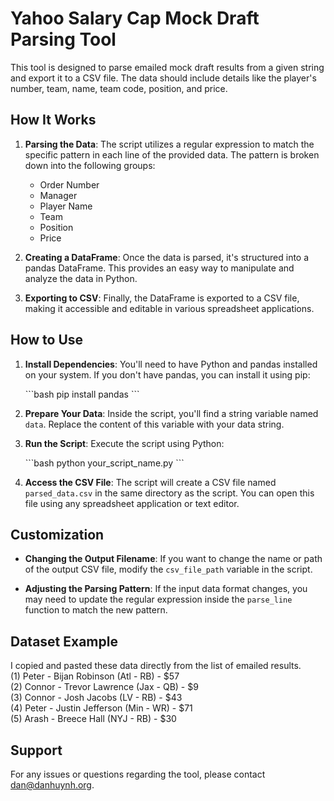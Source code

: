 # Yahoo Salary Cap Mock Draft Parsing Tool

This tool is designed to parse emailed mock draft results from a given string and export it to a CSV file. The data should include details like the player's number, team, name, team code, position, and price.

## How It Works

1. **Parsing the Data**: The script utilizes a regular expression to match the specific pattern in each line of the provided data. The pattern is broken down into the following groups:
    - Order Number
    - Manager
    - Player Name
    - Team
    - Position
    - Price

2. **Creating a DataFrame**: Once the data is parsed, it's structured into a pandas DataFrame. This provides an easy way to manipulate and analyze the data in Python.

3. **Exporting to CSV**: Finally, the DataFrame is exported to a CSV file, making it accessible and editable in various spreadsheet applications.

## How to Use

1. **Install Dependencies**: You'll need to have Python and pandas installed on your system. If you don't have pandas, you can install it using pip:

   \`\`\`bash
   pip install pandas
   \`\`\`

2. **Prepare Your Data**: Inside the script, you'll find a string variable named `data`. Replace the content of this variable with your data string.

3. **Run the Script**: Execute the script using Python:

   \`\`\`bash
   python your_script_name.py
   \`\`\`

4. **Access the CSV File**: The script will create a CSV file named `parsed_data.csv` in the same directory as the script. You can open this file using any spreadsheet application or text editor.

## Customization

- **Changing the Output Filename**: If you want to change the name or path of the output CSV file, modify the `csv_file_path` variable in the script.

- **Adjusting the Parsing Pattern**: If the input data format changes, you may need to update the regular expression inside the `parse_line` function to match the new pattern.

## Dataset Example
I copied and pasted these data directly from the list of emailed results.  
(1) Peter - Bijan Robinson (Atl - RB) - $57  
(2) Connor - Trevor Lawrence (Jax - QB) - $9  
(3) Connor - Josh Jacobs (LV - RB) - $43  
(4) Peter - Justin Jefferson (Min - WR) - $71  
(5) Arash - Breece Hall (NYJ - RB) - $30  

## Support

For any issues or questions regarding the tool, please contact dan@danhuynh.org.
